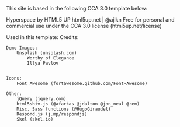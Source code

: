 This site is based in the following CCA 3.0 template below:

Hyperspace by HTML5 UP
html5up.net | @ajlkn
Free for personal and commercial use under the CCA 3.0 license (html5up.net/license)

Used in this template: 
Credits:

	Demo Images:
		Unsplash (unsplash.com)
			Worthy of Elegance
			Illya Pavlov


	Icons:
		Font Awesome (fortawesome.github.com/Font-Awesome)

	Other:
		jQuery (jquery.com)
		html5shiv.js (@afarkas @jdalton @jon_neal @rem)
		Misc. Sass functions (@HugoGiraudel)
		Respond.js (j.mp/respondjs)
		Skel (skel.io)